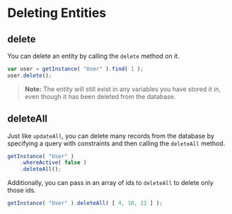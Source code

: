 # Deleting Entities

## delete

You can delete an entity by calling the `delete` method on it.

```javascript
var user = getInstance( "User" ).find( 1 );
user.delete();
```

> **Note:** The entity will still exist in any variables you have stored it in, even though it has been deleted from the database.

## deleteAll

Just like `updateAll`, you can delete many records from the database by specifying a query with constraints and then calling the `deleteAll` method.

```javascript
getInstance( "User" )
    .whereActive( false )
    .deleteAll();
```

Additionally, you can pass in an array of ids to `deleteAll` to delete only those ids.

```javascript
getInstance( "User" ).deleteAll( [ 4, 10, 22 ] );
```

